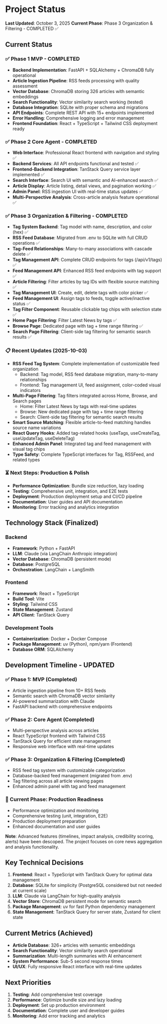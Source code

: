# Project Status

**Last Updated**: October 3, 2025
**Current Phase**: Phase 3 Organization & Filtering - COMPLETED ✅

## Current Status

### ✅ Phase 1 MVP - COMPLETED
- **Backend Implementation**: FastAPI + SQLAlchemy + ChromaDB fully operational
- **Article Ingestion Pipeline**: RSS feeds processing with quality assessment
- **Vector Database**: ChromaDB storing 326 articles with semantic embeddings
- **Search Functionality**: Vector similarity search working (tested)
- **Database Integration**: SQLite with proper schema and migrations
- **API Endpoints**: Complete REST API with 15+ endpoints implemented
- **Error Handling**: Comprehensive logging and error management
- **Frontend Foundation**: React + TypeScript + Tailwind CSS deployment ready

### ✅ Phase 2 Core Agent - COMPLETED
- **Web Interface**: Professional React frontend with navigation and styling ✅
- **Backend Services**: All API endpoints functional and tested ✅
- **Frontend-Backend Integration**: TanStack Query service layer implemented ✅
- **Search Interface**: Search UI with semantic and AI-enhanced search ✅
- **Article Display**: Article listing, detail views, and pagination working ✅
- **Admin Panel**: RSS ingestion UI with real-time status updates ✅
- **Multi-Perspective Analysis**: Cross-article analysis feature operational ✅

### ✅ Phase 3 Organization & Filtering - COMPLETED
- **Tag System Backend**: Tag model with name, description, and color (hex) ✅
- **RSS Feed Database**: Migrated from .env to SQLite with full CRUD operations ✅
- **Tag-Feed Relationships**: Many-to-many associations with cascade delete ✅
- **Tag Management API**: Complete CRUD endpoints for tags (/api/v1/tags) ✅
- **Feed Management API**: Enhanced RSS feed endpoints with tag support ✅
- **Article Filtering**: Filter articles by tag IDs with flexible source matching ✅
- **Tag Management UI**: Create, edit, delete tags with color picker ✅
- **Feed Management UI**: Assign tags to feeds, toggle active/inactive status ✅
- **Tag Filter Component**: Reusable clickable tag chips with selection state ✅
- **Home Page Filtering**: Filter Latest News by tags ✅
- **Browse Page**: Dedicated page with tag + time range filtering ✅
- **Search Page Filtering**: Client-side tag filtering for semantic search results ✅

### 📋 Recent Updates (2025-10-03)
- **RSS Feed Tag System**: Complete implementation of customizable feed organization
  - Backend: Tag model, RSS feed database migration, many-to-many relationships
  - Frontend: Tag management UI, feed assignment, color-coded visual indicators
- **Multi-Page Filtering**: Tag filters integrated across Home, Browse, and Search pages
  - Home: Filter Latest News by tags with real-time updates
  - Browse: New dedicated page with tag + time range filtering
  - Search: Client-side tag filtering for semantic search results
- **Smart Source Matching**: Flexible article-to-feed matching handles source name variations
- **React Query Hooks**: Added tag-related hooks (useTags, useCreateTag, useUpdateTag, useDeleteTag)
- **Enhanced Admin Panel**: Integrated tag and feed management with visual tag chips
- **Type Safety**: Complete TypeScript interfaces for Tag, RSSFeed, and related types

### ⏳ Next Steps: Production & Polish
- **Performance Optimization**: Bundle size reduction, lazy loading
- **Testing**: Comprehensive unit, integration, and E2E tests
- **Deployment**: Production deployment setup and CI/CD pipeline
- **Documentation**: User guides and API documentation
- **Monitoring**: Error tracking and analytics integration

## Technology Stack (Finalized)

### Backend
- **Framework**: Python + FastAPI
- **LLM**: Claude (via LangChain Anthropic integration)
- **Vector Database**: ChromaDB (persistent mode)
- **Database**: PostgreSQL
- **Orchestration**: LangChain + LangSmith

### Frontend
- **Framework**: React + TypeScript
- **Build Tool**: Vite
- **Styling**: Tailwind CSS
- **State Management**: Zustand
- **API Client**: TanStack Query

### Development Tools
- **Containerization**: Docker + Docker Compose
- **Package Management**: uv (Python), npm/yarn (Frontend)
- **Database ORM**: SQLAlchemy

## Development Timeline - UPDATED

### ✅ Phase 1: MVP (Completed)
- Article ingestion pipeline from 10+ RSS feeds
- Semantic search with ChromaDB vector similarity
- AI-powered summarization with Claude
- FastAPI backend with comprehensive endpoints

### ✅ Phase 2: Core Agent (Completed)
- Multi-perspective analysis across articles
- React TypeScript frontend with Tailwind CSS
- TanStack Query for efficient state management
- Responsive web interface with real-time updates

### ✅ Phase 3: Organization & Filtering (Completed)
- RSS feed tag system with customizable categorization
- Database-backed feed management (migrated from .env)
- Tag filtering across all article viewing pages
- Enhanced admin panel with tag and feed management

### 🎯 Current Phase: Production Readiness
- Performance optimization and monitoring
- Comprehensive testing (unit, integration, E2E)
- Production deployment preparation
- Enhanced documentation and user guides

**Note**: Advanced features (timelines, impact analysis, credibility scoring, alerts) have been descoped. The project focuses on core news aggregation and analysis functionality.

## Key Technical Decisions

1. **Frontend**: React + TypeScript with TanStack Query for optimal data management
2. **Database**: SQLite for simplicity (PostgreSQL considered but not needed at current scale)
3. **LLM**: Claude via LangChain for high-quality analysis
4. **Vector Store**: ChromaDB persistent mode for semantic search
5. **Package Management**: uv for fast Python dependency management
6. **State Management**: TanStack Query for server state, Zustand for client state

## Current Metrics (Achieved)

- **Article Database**: 326+ articles with semantic embeddings
- **Search Functionality**: Vector similarity search operational
- **Summarization**: Multi-length summaries with AI enhancement
- **System Performance**: Sub-5 second response times
- **UI/UX**: Fully responsive React interface with real-time updates

## Next Priorities

1. **Testing**: Add comprehensive test coverage
2. **Performance**: Optimize bundle size and lazy loading
3. **Deployment**: Set up production environment
4. **Documentation**: Complete user and developer guides
5. **Monitoring**: Add error tracking and analytics